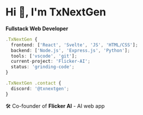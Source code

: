 # Hi 👋, I'm TxNextGen
**Fullstack Web Developer**

```typescript
.TxNextGen {
  frontend: ['React', 'Svelte', 'JS', 'HTML/CSS'];
  backend: ['Node.js', 'Express.js', 'Python'];
  tools: ['vscode', 'git'];
  current-project: 'Flicker-AI';
  status: 'grinding-code';
}

.TxNextGen .contact {
  discord: '@txnextgen';
}
```

🛠️ Co-founder of **Flicker AI** - AI web app
